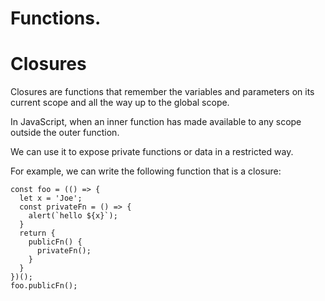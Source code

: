 # Functions.

# Closures

Closures are functions that remember the variables and parameters on its current scope and all the way up to the global scope.

In JavaScript, when an inner function has made available to any scope outside the outer function.

We can use it to expose private functions or data in a restricted way.

For example, we can write the following function that is a closure:

```
const foo = (() => {
  let x = 'Joe';
  const privateFn = () => {
    alert(`hello ${x}`);
  }
  return {
    publicFn() {
      privateFn();
    }
  }
})();
foo.publicFn();
```
